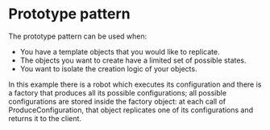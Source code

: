 # Prototype pattern

The prototype pattern can be used when:

- You have a template objects that you would like to replicate.
- The objects you want to create have a limited set of possible states.
- You want to isolate the creation logic of your objects.

In this example there is a robot which executes its configuration and there is a factory that produces all its possible configurations; all possible configurations are stored inside the factory object: at each call of ProduceConfiguration, that object replicates one of its configurations and returns it to the client. 


